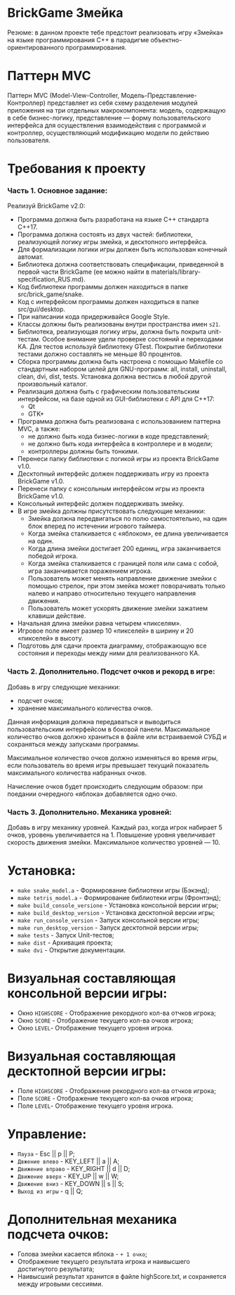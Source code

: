 # BrickGame Змейка
Резюме: в данном проекте тебе предстоит реализовать игру «Змейка» на языке программирования С++ в парадигме объектно-ориентированного программирования.

# Паттерн MVC

Паттерн MVC (Model-View-Controller, Модель-Представление-Контроллер) представляет из себя схему разделения модулей приложения на три отдельных макрокомпонента: модель, содержащую в себе бизнес-логику, представление — форму пользовательского интерфейса для осуществления взаимодействия с программой и контроллер, осуществляющий модификацию модели по действию пользователя.


# Требования к проекту
### Часть 1. Основное задание:

Реализуй BrickGame v2.0:

- Программа должна быть разработана на языке C++ стандарта C++17.
- Программа должна состоять из двух частей: библиотеки, реализующей логику игры змейка, и десктопного интерфейса.
- Для формализации логики игры должен быть использован конечный автомат.
- Библиотека должна соответствовать спецификации, приведенной в первой части BrickGame (ее можно найти в materials/library-specification_RUS.md).
- Код библиотеки программы должен находиться в папке src/brick_game/snake.
- Код с интерфейсом программы должен находиться в папке src/gui/desktop.
- При написании кода придерживайся Google Style.
- Классы должны быть реализованы внутри пространства имен `s21`.
- Библиотека, реализующая логику игры, должна быть покрыта unit-тестам. Особое внимание удели проверке состояний и переходами КА. Для тестов используй библиотеку GTest. Покрытие библиотеки тестами должно составлять не меньше 80 процентов.
- Сборка программы должна быть настроена с помощью Makefile со стандартным набором целей для GNU-программ: all, install, uninstall, clean, dvi, dist, tests. Установка должна вестись в любой другой произвольный каталог.
- Реализация должна быть с графическим пользовательским интерфейсом, на базе одной из GUI-библиотеки с API для C++17:
  - Qt
  - GTK+
- Программа должна быть реализована с использованием паттерна MVC, а также:
  - не должно быть кода бизнес-логики в коде представлений;
  - не должно быть кода интерфейса в контроллере и в модели;
  - контроллеры должны быть тонкими.
- Перенеси папку библиотеки с логикой игры из проекта BrickGame v1.0.
- Десктопный интерфейс должен поддерживать игру из проекта BrickGame v1.0.
- Перенеси папку с консольным интерфейсом игры из проекта BrickGame v1.0.
- Консольный интерфейс должен поддерживать змейку.
- В игре змейка должны присутствовать следующие механики:
  - Змейка должна передвигаться по полю самостоятельно, на один блок вперед по истечении игрового таймера.
  - Когда змейка сталкивается с «яблоком», ее длина увеличивается на один.
  - Когда длина змейки достигает 200 единиц, игра заканчивается победой игрока.
  - Когда змейка сталкивается с границей поля или сама с собой, игра заканчивается поражением игрока.
  - Пользователь может менять направление движение змейки с помощью стрелок, при этом змейка может поворачивать только налево и направо относительно текущего направления движения.
  - Пользователь может ускорять движение змейки зажатием клавиши действие.
- Начальная длина змейки равна четырем «пикселям».
- Игровое поле имеет размер 10 «пикселей» в ширину и 20 «пикселей» в высоту.
- Подготовь для сдачи проекта диаграмму, отображающую все состояния и переходы между ними для реализованного КА.

### Часть 2. Дополнительно. Подсчет очков и рекорд в игре:

Добавь в игру следующие механики:

- подсчет очков;
- хранение максимального количества очков.

Данная информация должна передаваться и выводиться пользовательским интерфейсом в боковой панели. Максимальное количество очков должно храниться в файле или встраиваемой СУБД и сохраняться между запусками программы.

Максимальное количество очков должно изменяться во время игры, если пользователь во время игры превышает текущий показатель максимального количества набранных очков.

Начисление очков будет происходить следующим образом: при поедании очередного «яблока» добавляется одно очко.

### Часть 3. Дополнительно. Механика уровней:

Добавь в игру механику уровней. Каждый раз, когда игрок набирает 5 очков, уровень увеличивается на 1. Повышение уровня увеличивает скорость движения змейки. Максимальное количество уровней — 10.

# Установка:

- `make snake_model.a` - Формирование библиотеки игры (Бэкэнд);
- `make tetris_model.a` - Формирование библиотеки игры (Фронтэнд);
- `make build_console_versione` - Установка консольной версии игры;
- `make build_desktop_version` - Установка десктопной версии игры;
- `make run_console_version` - Запуск консольной версии игры;
- `make run_desktop_version` - Запуск десктопной версии игры;
- `make tests` - Запуск Unit-тестов;
- `make dist` - Архивация проекта;
- `make dvi` - Открытие документации.

# Визуальная составляющая консольной версии игры:


- Окно `HIGHSCORE` - Отображение рекордного кол-ва отчков игрока;
- Окно `SCORE` - Отображение текущего кол-ва очков игрока;
- Окно `LEVEL`- Отображение текущего уровня игрока.

# Визуальная составляющая десктопной версии игры:

- Поле `HIGHSCORE` - Отображение рекордного кол-ва отчков игрока;
- Поле `SCORE` - Отображение текущего кол-ва очков игрока;
- Поле `LEVEL`- Отображение текущего уровня игрока.

# Управление:

- `Пауза` - Esc || p || P;
- `Двжение влево` - KEY_LEFT || a || A;
- `Движение вправо` - KEY_RIGHT || d || D;
- `Движение вверх` - KEY_UP || w || W;
- `Движение вниз` - KEY_DOWN || s || S;
- `Выход из игры` - q || Q;

# Дополнительная механика подсчета очков:

- Голова змейки касается яблока - `+ 1 очко`;
- Отображение текущего результата игрока и наивысшего достигнутого результата;
- Наивысший результат хранится в файле highScore.txt, и сохраняется между игровыми сессиями.